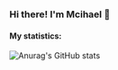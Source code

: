 ### Hi there! I'm Mcihael 👋

#### My statistics:
![Anurag's GitHub stats](https://github-readme-stats.vercel.app/api?username=ichal6&show_icons=true&theme=radical)

<!--
**ichal6/ichal6** is a ✨ _special_ ✨ repository because its `README.md` (this file) appears on your GitHub profile.

Here are some ideas to get you started:

- 🔭 I’m currently working on ...
- 🌱 I’m currently learning ...
- 👯 I’m looking to collaborate on ...
- 🤔 I’m looking for help with ...
- 💬 Ask me about ...
- 📫 How to reach me: ...
- 😄 Pronouns: ...
- ⚡ Fun fact: ...
-->
